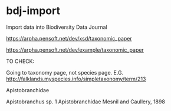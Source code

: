 # bdj-import

Import data into Biodiversity Data Journal

https://arpha.pensoft.net/dev/xsd/taxonomic_paper

https://arpha.pensoft.net/dev/example/taxonomic_paper



TO CHECK: 


Going to taxonomy page, not species page. E.G. http://falklands.myspecies.info/simpletaxonomy/term/213

Apistobranchidae

Apistobranchus sp. 1	Apistobranchidae Mesnil and Caullery, 1898